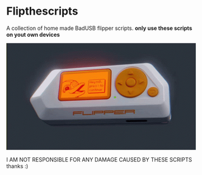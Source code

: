 # Flipthescripts
A collection of home made BadUSB flipper scripts. **only use these scripts on yout own devices**

![](resources/flipper.gif)

I AM NOT RESPONSIBLE FOR ANY DAMAGE CAUSED BY THESE SCRIPTS thanks :)
